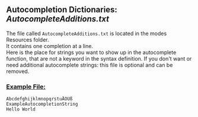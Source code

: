 ## Autocompletion Dictionaries: _AutocompleteAdditions.txt_


The file called `AutocompleteAdditions.txt` is located in the modes Resources folder.  
It contains one completion at a line.  
Here is the place for strings you want to show up in the autocomplete function, that are not a keyword in the syntax definition. 
If you don't want or need additional autocomplete strings: this file is optional and can be removed.

### [Example File:](id:ExampleFile)

	AbcdefghijklmnopqrstuÄÖÜß
	ExampleAutocompletionString
	Hello World

